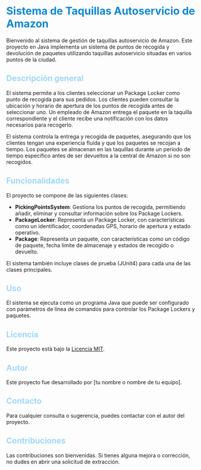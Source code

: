 # <span style="color: #0D88D2;">Sistema de Taquillas Autoservicio de Amazon</span>

Bienvenido al sistema de gestión de taquillas autoservicio de Amazon. Este proyecto en Java implementa un sistema de puntos de recogida y devolución de paquetes utilizando taquillas autoservicio situadas en varios puntos de la ciudad.

## <span style="color: #9FD7F9;">Descripción general</span>

El sistema permite a los clientes seleccionar un Package Locker como punto de recogida para sus pedidos. Los clientes pueden consultar la ubicación y horario de apertura de los puntos de recogida antes de seleccionar uno. Un empleado de Amazon entrega el paquete en la taquilla correspondiente y el cliente recibe una notificación con los datos necesarios para recogerlo.

El sistema controla la entrega y recogida de paquetes, asegurando que los clientes tengan una experiencia fluida y que los paquetes se recojan a tiempo. Los paquetes se almacenan en las taquillas durante un período de tiempo específico antes de ser devueltos a la central de Amazon si no son recogidos.

## <span style="color: #9FD7F9;">Funcionalidades</span>

El proyecto se compone de las siguientes clases:

- **PickingPointsSystem**: Gestiona los puntos de recogida, permitiendo añadir, eliminar y consultar información sobre los Package Lockers.
- **PackageLocker**: Representa un Package Locker, con características como un identificador, coordenadas GPS, horario de apertura y estado operativo.
- **Package**: Representa un paquete, con características como un código de paquete, fecha límite de almacenaje y estados de recogido o devuelto.

El sistema también incluye clases de prueba (JUnit4) para cada una de las clases principales.

## <span style="color: #9FD7F9;">Uso</span>

El sistema se ejecuta como un programa Java que puede ser configurado con parámetros de línea de comandos para controlar los Package Lockers y paquetes.

## <span style="color: #9FD7F9;">Licencia</span>

Este proyecto está bajo la [Licencia MIT](https://opensource.org/licenses/MIT).

## <span style="color: #9FD7F9;">Autor</span>

Este proyecto fue desarrollado por [tu nombre o nombre de tu equipo].

## <span style="color: #9FD7F9;">Contacto</span>

Para cualquier consulta o sugerencia, puedes contactar con el autor del proyecto.

## <span style="color: #9FD7F9;">Contribuciones</span>

Las contribuciones son bienvenidas. Si tienes alguna mejora o corrección, no dudes en abrir una solicitud de extracción.
